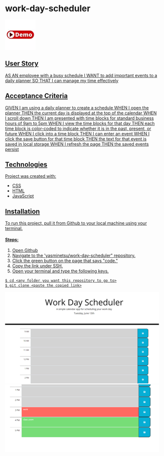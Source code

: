 # work-day-scheduler

  <a href="https://yasminetsu.github.io/Module-2-Portfolio/">
  <img src="./assets/images/live demo.webp" alt="live-logo">


## User Story
AS AN employee with a busy schedule
I WANT to add important events to a daily planner
SO THAT I can manage my time effectively

## Acceptance Criteria
GIVEN I am using a daily planner to create a schedule
WHEN I open the planner
THEN the current day is displayed at the top of the calendar
WHEN I scroll down
THEN I am presented with time blocks for standard business hours of 9am to 5pm
WHEN I view the time blocks for that day
THEN each time block is color-coded to indicate whether it is in the past, present, or future
WHEN I click into a time block
THEN I can enter an event
WHEN I click the save button for that time block
THEN the text for that event is saved in local storage
WHEN I refresh the page
THEN the saved events persist

## Technologies

Project was created with:
* CSS
* HTML
* JavaScript


## Installation

To run this project, pull it from Github to your local machine using your terminal.
   
#### Steps: 

1. Open Github
2. Navigate to the 'yasminetsu/work-day-scheduler" repository. 
3. Click the green button on the page that says "code."
4. Copy the link under SSH. 
5. Open your terminal and type the following keys.

```
$ cd <any folder you want this repository to go to>
$ git clone <paste the copied link>
```

 <img src="./assets/images/work1.png" alt="work1">
<img src="./assets/images/work2.png" alt="work2">

